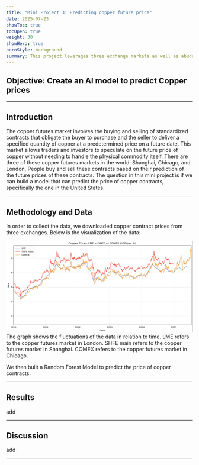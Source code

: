```yaml
---
title: "Mini Project 3: Predicting copper future price"
date: 2025-07-23
showToc: true
tocOpen: true
weight: 30
showHero: true
heroStyle: background 
summary: This project leverages three exchange markets as well as abudant data on the Internet to build a predictive model for U.S. copper contract prices.
---
```

<style>
.article-content,
#TableOfContents a {
  color: black;
}

/* Dark mode */
.dark .article-content,
.dark #TableOfContents a {
  color: white;
}
</style>
## Objective: Create an AI model to predict Copper prices
---

## Introduction
The copper futures market involves the buying and selling of standardized contracts that obligate the buyer to purchase and the seller to deliver a specified quantity of copper at a predetermined price on a future date. This market allows traders and investors to speculate on the future price of copper without needing to handle the physical commodity itself. There are three of these copper futures markets in the world: Shanghai, Chicago, and London. People buy and sell these contracts based on their prediction of the future prices of these contracts. The question in this mini project is if we can build a model that can predict the price of copper contracts, specifically the one in the United States.

---

## Methodology and Data
In order to collect the data, we downloaded copper contract prices from three exchanges. Below is the visualization of the data:

![Copper Contract Prices](map.jpg)
The graph shows the fluctuations of the data in relation to time. LME refers to the copper futures market in London. SHFE main refers to the copper futures market in Shanghai. COMEX refers to the copper futures market in Chicago.

We then built a Random Forest Model to predict the price of copper contracts. 

---

## Results
add

---

## Discussion
add

---
